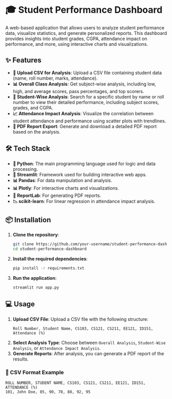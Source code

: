 # 🎓 Student Performance Dashboard

A web-based application that allows users to analyze student performance data, visualize statistics, and generate personalized reports. This dashboard provides insights into student grades, CGPA, attendance impact on performance, and more, using interactive charts and visualizations.

## ✨ Features

- **📂 Upload CSV for Analysis**: Upload a CSV file containing student data (name, roll number, marks, attendance).
- **📊 Overall Class Analysis**: Get subject-wise analysis, including low, high, and average scores, pass percentages, and top scorers.
- **👤 Student-Wise Analysis**: Search for a specific student by name or roll number to view their detailed performance, including subject scores, grades, and CGPA.
- **📈 Attendance Impact Analysis**: Visualize the correlation between student attendance and performance using scatter plots with trendlines.
- **📝 PDF Report Export**: Generate and download a detailed PDF report based on the analysis.

## 🛠 Tech Stack

- **🐍 Python**: The main programming language used for logic and data processing.
- **🎨 Streamlit**: Framework used for building interactive web apps.
- **📊 Pandas**: For data manipulation and analysis.
- **📊 Plotly**: For interactive charts and visualizations.
- **📄 ReportLab**: For generating PDF reports.
- **📉 scikit-learn**: For linear regression in attendance impact analysis.

## 📦 Installation

1. **Clone the repository**:
   ```bash
   git clone https://github.com/your-username/student-performance-dashboard.git
   cd student-performance-dashboard
   ```

2. **Install the required dependencies**:
   ```bash
   pip install -r requirements.txt
   ```

3. **Run the application**:
   ```bash
   streamlit run app.py
   ```

## 💻 Usage

1. **Upload CSV File**: Upload a CSV file with the following structure:
   ```
   Roll Number, Student Name, CS103, CS121, CS211, EE121, ID151, Attendance (%)
   ```
2. **Select Analysis Type**: Choose between `Overall Analysis`, `Student-Wise Analysis`, or `Attendance Impact Analysis`.
3. **Generate Reports**: After analysis, you can generate a PDF report of the results.

### 📝 CSV Format Example

```csv
ROLL NUMBER, STUDENT NAME, CS103, CS121, CS211, EE121, ID151, ATTENDANCE (%)
101, John Doe, 85, 90, 78, 88, 92, 95
```
